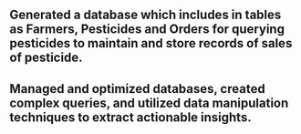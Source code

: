 

## Generated a database which includes in tables as Farmers, Pesticides and Orders for querying pesticides to maintain and store records of sales of pesticide.

## Managed and optimized databases, created complex queries, and utilized data manipulation techniques to extract actionable insights.
